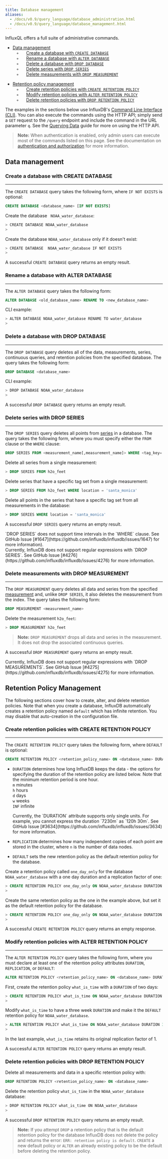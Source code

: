 ```yaml
---
title: Database management
aliases:
  - /docs/v0.9/query_language/database_administration.html
  - /docs/v0.9/query_language/database_management.html
---
```


InfluxQL offers a full suite of administrative commands. 

* [Data management](../query_language/database_management.html#data-management)    
&nbsp;&nbsp;&nbsp;◦&nbsp;&nbsp;&nbsp;&nbsp;&nbsp;&nbsp;[Create a database with `CREATE DATABASE`](../query_language/database_management.html#create-a-database-with-create-database)    
&nbsp;&nbsp;&nbsp;◦&nbsp;&nbsp;&nbsp;&nbsp;&nbsp;&nbsp;[Rename a database with `ALTER DATABASE`](../query_language/database_management.html#rename-a-database-with-alter-database)    
&nbsp;&nbsp;&nbsp;◦&nbsp;&nbsp;&nbsp;&nbsp;&nbsp;&nbsp;[Delete a database with `DROP DATABASE`](../query_language/database_management.html#delete-a-database-with-drop-database)  
&nbsp;&nbsp;&nbsp;◦&nbsp;&nbsp;&nbsp;&nbsp;&nbsp;&nbsp;[Delete series with `DROP SERIES`](../query_language/database_management.html#delete-series-with-drop-series)  
&nbsp;&nbsp;&nbsp;◦&nbsp;&nbsp;&nbsp;&nbsp;&nbsp;&nbsp;[Delete measurements with `DROP MEASUREMENT`](../query_language/database_management.html#delete-measurements-with-drop-measurement)  

* [Retention policy management](../query_language/database_management.html#retention-policy-management)  
&nbsp;&nbsp;&nbsp;◦&nbsp;&nbsp;&nbsp;&nbsp;&nbsp;&nbsp;[Create retention policies with `CREATE RETENTION POLICY`](../query_language/database_management.html#create-retention-policies-with-create-retention-policy)    
&nbsp;&nbsp;&nbsp;◦&nbsp;&nbsp;&nbsp;&nbsp;&nbsp;&nbsp;[Modify retention policies with `ALTER RETENTION POLICY`](../query_language/database_management.html#modify-retention-policies-with-alter-retention-policy)   
&nbsp;&nbsp;&nbsp;◦&nbsp;&nbsp;&nbsp;&nbsp;&nbsp;&nbsp;[Delete retention policies with `DROP RETENTION POLICY`](../query_language/database_management.html#delete-retention-policies-with-drop-retention-policy)   

The examples in the sections below use InfluxDB's [Command Line Interface (CLI)](../introduction/getting_started.html). You can also execute the commands using the HTTP API; simply  send a `GET` request to the `/query` endpoint and include the command in the URL parameter `q`. See the [Querying Data](../guides/querying_data.html) guide for more on using the HTTP API.

> **Note:** When authentication is enabled, only admin users can execute most of the commands listed on this page. See the documentation on [authentication and authorization](../administration/authentication_and_authorization.html) for more information.

## Data management

### Create a database with CREATE DATABASE
---
The `CREATE DATABASE` query takes the following form, where `IF NOT EXISTS` is optional:
```sql
CREATE DATABASE <database_name> [IF NOT EXISTS]
```

Create the database ` NOAA_water_database`:
```sh
> CREATE DATABASE NOAA_water_database
>
```

Create the database `NOAA_water_database` only if it doesn't exist:
```sh
> CREATE DATABASE  NOAA_water_database IF NOT EXISTS
>
```

A successful `CREATE DATABASE` query returns an empty result. 

### Rename a database with ALTER DATABASE
---
The `ALTER DATABASE` query takes the following form:
```sql
ALTER DATABASE <old_database_name> RENAME TO <new_database_name>
```

CLI example:
```sh
> ALTER DATABASE NOAA_water_database RENAME TO water_database
>
```

### Delete a database with DROP DATABASE
---
The `DROP DATABASE` query deletes all of the data, measurements, series, continuous queries, and retention policies from the specified database. The query takes the following form:
```sql
DROP DATABASE <database_name> 
```

CLI example:
```sh
> DROP DATABASE NOAA_water_database
>
```

A successful `DROP DATABASE` query returns an empty result.

### Delete series with DROP SERIES
---
The `DROP SERIES` query deletes all points from [series](../concepts/glossary.html#series) in a database. The query takes the following form, where you must specify either the `FROM` clause or the `WHERE` clause:
```sql
DROP SERIES FROM <measurement_name[,measurement_name]> WHERE <tag_key='tag_value'>
```

Delete all series from a single measurement:
```sql
> DROP SERIES FROM h2o_feet
```

Delete series that have a specific tag set from a single measurement:
```sql
> DROP SERIES FROM h2o_feet WHERE location = 'santa_monica'
```

Delete all points in the series that have a specific tag set from all measurements in the database:
```sql
> DROP SERIES WHERE location = 'santa_monica'
```

A successful `DROP SERIES` query returns an empty result.

<dt> `DROP SERIES` does not support time intervals in the `WHERE` clause. See GitHub Issue [#1647](https://github.com/influxdb/influxdb/issues/1647) for more information).  </dt>

<dt>Currently, InfluxDB does not support regular expressions with `DROP SERIES`. See GitHub Issue [#4276](https://github.com/influxdb/influxdb/issues/4276) for more information. </dt>

### Delete measurements with DROP MEASUREMENT
---
The `DROP MEASUREMENT` query deletes all data and series from the specified [measurement](../concepts/glossary.html#measurement) and, unlike `DROP SERIES`, it also deletes the measurement from the index. The query takes the following form:
```sql
DROP MEASUREMENT <measurement_name>
```

Delete the measurement `h2o_feet`:
```sql
> DROP MEASUREMENT h2o_feet
```

> **Note:** `DROP MEASUREMENT` drops all data and series in the measurement. It does not drop the associated continuous queries.

A successful `DROP MEASUREMENT` query returns an empty result.

<dt> Currently, InfluxDB does not support regular expressions with `DROP MEASUREMENTS`. See GitHub Issue [#4275](https://github.com/influxdb/influxdb/issues/4275) for more information. </dt>

## Retention Policy Management
The following sections cover how to create, alter, and delete retention policies. Note that when you create a database, InfluxDB automatically creates a retention policy named `default` which has infinite retention. You may disable that auto-creation in the configuration file.

### Create retention policies with CREATE RETENTION POLICY
---
The `CREATE RETENTION POLICY` query takes the following form, where `DEFAULT` is optional:
```sql
CREATE RETENTION POLICY <retention_policy_name> ON <database_name> DURATION <duration> REPLICATION <n> [DEFAULT]
```

* `DURATION` determines how long InfluxDB keeps the data - the options for specifying the duration of the retention policy are listed below. Note that the minimum retention period is one hour.  
`m` minutes  
`h` hours  
`d` days  
`w` weeks  
`INF` infinite

    <dt> Currently, the `DURATION` attribute supports only single units. For example, you cannot express the duration `7230m` as `120h 30m`. See GitHub Issue [#3634](https://github.com/influxdb/influxdb/issues/3634) for more information. </dt>

* `REPLICATION` determines how many independent copies of each point are stored in the cluster, where `n` is the number of data nodes.

* `DEFAULT` sets the new retention policy as the default retention policy for the database.

Create a retention policy called `one_day_only` for the database `NOAA_water_database` with a one day duration and a replication factor of one:
```sql
> CREATE RETENTION POLICY one_day_only ON NOAA_water_database DURATION 1d REPLICATION 1
>
```

Create the same retention policy as the one in the example above, but set it as the default retention policy for the database.  
```sql
> CREATE RETENTION POLICY one_day_only ON NOAA_water_database DURATION 1d REPLICATION 1 DEFAULT
>
```

A successful `CREATE RETENTION POLICY` query returns an empty response.

### Modify retention policies with ALTER RETENTION POLICY
---
The `ALTER RETENTION POLICY` query takes the following form, where you must declare at least one of the retention policy attributes `DURATION`, `REPLICATION`, or `DEFAULT`:
```sql
ALTER RETENTION POLICY <retention_policy_name> ON <database_name> DURATION <duration> REPLICATION <n> [DEFAULT]
```

First, create the retention policy `what_is_time` with a `DURATION` of two days:
```sql
> CREATE RETENTION POLICY what_is_time ON NOAA_water_database DURATION 2d REPLICATION 1
>
```

Modify `what_is_time` to have a three week `DURATION` and make it the `DEFAULT` retention policy for `NOAA_water_database`.
```sql
> ALTER RETENTION POLICY what_is_time ON NOAA_water_database DURATION 3w DEFAULT
>
```
In the last example, `what_is_time` retains its original replication factor of 1.

A successful `ALTER RETENTION POLICY` query returns an empty result.

### Delete retention policies with DROP RETENTION POLICY
Delete all measurements and data in a specific retention policy with:
```sql
DROP RETENTION POLICY <retention_policy_name> ON <database_name>
```

Delete the retention policy `what_is_time` in the `NOAA_water_database` database:  
```sh
> DROP RETENTION POLICY what_is_time ON NOAA_water_database
>
```

A successful `DROP RETENTION POLICY` query returns an empty result.

>**Note:** If you attempt `DROP` a retention policy that is the default retention policy for the database InfluxDB does not delete the policy and returns the error: `ERR: retention policy is default`. `CREATE` a new default policy or `ALTER` an already existing policy to be the default before deleting the retention policy.


